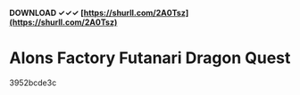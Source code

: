 **DOWNLOAD ✓✓✓ [https://shurll.com/2A0Tsz](https://shurll.com/2A0Tsz)**


 
# Alons Factory Futanari Dragon Quest
 
  3952bcde3c
 
